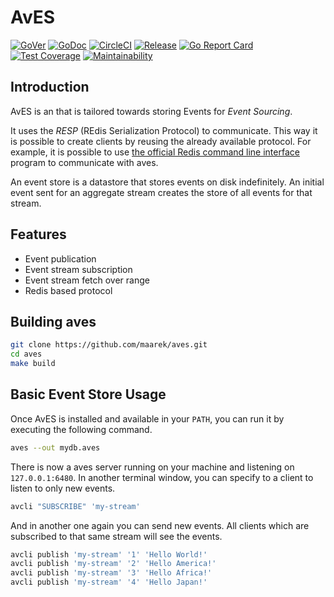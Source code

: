 # AvES

[![GoVer](https://img.shields.io/github/go-mod/go-version/maarek/aves.svg)](https://github.com/maarek/aves/blob/master/go.mod)
[![GoDoc](https://godoc.org/github.com/maarek/aves?status.svg)](https://godo.org/github.com/maarek/aves)
[![CircleCI](https://circleci.com/gh/maarek/aves/tree/master.svg?style=svg)](https://circleci.com/gh/maarek/aves/tree/master)
[![Release](https://github.com/maarek/aves/workflows/Release%20with%20goreleaser/badge.svg)](https://github.com/maarek/aves/releases/latest)
[![Go Report Card](https://goreportcard.com/badge/github.com/maarek/aves)](https://goreportcard.com/report/github.com/maarek/aves)
[![Test Coverage](https://api.codeclimate.com/v1/badges/7cea74edf35eb31b5427/test_coverage)](https://codeclimate.com/github/maarek/aves/test_coverage)
[![Maintainability](https://api.codeclimate.com/v1/badges/7cea74edf35eb31b5427/maintainability)](https://codeclimate.com/github/maarek/aves/maintainability)


## Introduction

AvES is an that is tailored towards storing Events for _Event Sourcing_.

It uses the _RESP_ (REdis Serialization Protocol) to communicate.
This way it is possible to create clients by reusing the already available protocol. For example, it is possible to use [the official Redis command line interface](https://redis.io/topics/rediscli) program to communicate with aves.

An event store is a datastore that stores events on disk indefinitely. An initial event sent for an aggregate stream creates the store of all events for that stream. 

## Features

- Event publication
- Event stream subscription
- Event stream fetch over range
- Redis based protocol

## Building aves

```bash
git clone https://github.com/maarek/aves.git
cd aves
make build
```

## Basic Event Store Usage

Once AvES is installed and available in your `PATH`, you can run it by executing the following command.

```bash
aves --out mydb.aves
```

There is now a aves server running on your machine and listening on `127.0.0.1:6480`.
In another terminal window, you can specify to a client to listen to only new events.

```bash
avcli "SUBSCRIBE" 'my-stream'
```

And in another one again you can send new events.
All clients which are subscribed to that same stream will see the events.

```bash
avcli publish 'my-stream' '1' 'Hello World!'
avcli publish 'my-stream' '2' 'Hello America!'
avcli publish 'my-stream' '3' 'Hello Africa!'
avcli publish 'my-stream' '4' 'Hello Japan!'
```
